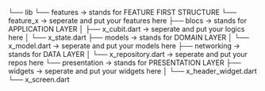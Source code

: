 └── lib
└── features -> stands for FEATURE FIRST STRUCTURE
└── feature_x -> seperate and put your features here
├── blocs -> stands for APPLICATION LAYER
│ ├── x_cubit.dart -> seperate and put your logics here
│ └── x_state.dart
├── models -> stands for DOMAIN LAYER
│ └── x_model.dart -> seperate and put your models here
├── networking -> stands for DATA LAYER
│ └── x_repository.dart -> seperate and put your repos here
└── presentation -> stands for PRESENTATION LAYER
├── widgets -> seperate and put your widgets here
│ └── x_header_widget.dart
└── x_screen.dart
